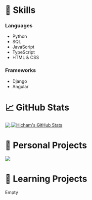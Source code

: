 # &#x1F9EC; Skills

### Languages
- Python
- SQL
- JavaScript
- TypeScript
- HTML & CSS

### Frameworks
- Django
- Angular


# &#x1F4C8; GitHub Stats
<a href="https://github.com/hicham-mrani/hicham-mrani">
  <img align="center" src="https://github-readme-stats.vercel.app/api/top-langs/?username=hicham-mrani&title_color=ffffff&text_color=c9cacc&icon_color=2bbc8a&bg_color=1d1f21&langs_count=3" />
</a>


<a href="https://github.com/hicham-mrani/hicham-mrani">
  <img align="center" src="https://github-readme-stats.vercel.app/api?username=hicham-mrani&show_icons=true&line_height=27&count_private=true&title_color=ffffff&text_color=c9cacc&icon_color=2bbc8a&bg_color=1d1f21" alt="Hicham's GitHub Stats" />
</a>


# &#x1F680; Personal Projects
<a href="https://github.com/hicham-mrani/Almanax_Scraper">
  <img align="center" src="https://github-readme-stats.vercel.app/api/pin/?username=hicham-mrani&repo=Almanax_Scraper&title_color=ffffff&text_color=c9cacc&icon_color=2bbc8a&bg_color=1d1f21" />
</a>


# &#x1F4D6; Learning Projects

Empty


